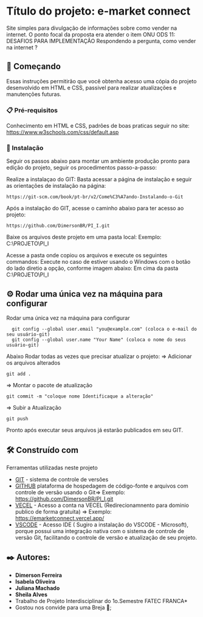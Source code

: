 # Título do projeto:  e-market connect
Site simples para divulgação de informações sobre como vender na internet.
O ponto focal da proposta era atender o item ONU ODS 11: DESAFIOS PARA IMPLEMENTAÇÃO
Respondendo a pergunta, como vender na internet ?

## 🚀 Começando
Essas instruções permitirão que você obtenha acesso uma cópia do projeto desenvolvido em HTML e CSS, passivel para realizar atualizações e manutenções futuras.

### 📋 Pré-requisitos

Conhecimento em HTML e CSS, padrões de boas praticas seguir no site: https://www.w3schools.com/css/default.asp

### 🔧 Instalação

Seguir os passos abaixo para montar um ambiente produção pronto para edição do projeto, seguir os procedimentos  passo-a-passo: 

Realize a instalaçao do GIT:
Basta acessar a página de instalação e seguir as orientações de instalação na página:
```
https://git-scm.com/book/pt-br/v2/Come%C3%A7ando-Instalando-o-Git
```
Após a instalação do GIT, acesse o caminho abaixo para ter acesso ao projeto:
```
https://github.com/DimersonBR/PI_I.git
```
Baixe os arquivos deste projeto em uma pasta local: 
Exemplo: C:\PROJETO\PI_I

Acesse a pasta onde copiou os arquivos e execute os seguintes commandos:
Execute no caso de estiver usando o Windows com o botão do lado diretio a opção, conforme imagem abaixo:
Em cima da pasta C:\PROJETO\PI_I

## ⚙️ Rodar uma única vez na máquina para configurar

Rodar uma única vez na máquina para configurar
```
  git config --global user.email "you@example.com" (coloca o e-mail do seu usuário-git)
  git config --global user.name "Your Name" (coloca o nome do seus usuário-git)

```

Abaixo Rodar todas as vezes que precisar atualizar o projeto:
=> Adicionar os arquivos alterados
```
git add .
```
=> Montar o pacote de atualização
```
git commit -m "coloque nome Identificaque a alteração"
```
=> Subir a Atualização
```
git push
```
Pronto após executar seus arquivos já estarão publicados em seu GIT.

## 🛠️ Construído com

Ferramentas utilizadas neste projeto 

* [GIT](https://git-scm.com/book/pt-br/v2/Come%C3%A7ando-Instalando-o-Git) - sistema de controle de versões
* [GITHUB](https://github.com/) plataforma de hospedagem de código-fonte e arquivos com controle de versão usando o Git=> Exemplo: https://github.com/DimersonBR/PI_I.git
* [VECEL](https://vercel.com/) - Acesso a conta na VECEL (Redirecionamnento para dominio publico de forma gratuita) => Exemplo: https://emarketconnect.vercel.app/
* [VSCODE](https://code.visualstudio.com/download) - Acesso IDE ( Sugiro a instalação do VSCODE - Microsoft), porque possui uma integração nativa com o sistema de controle de versão Git, facilitando o controle de versão e atualização de seu projeto.

## ✒️ Autores: 

* **Dimerson Ferreira** 
* **Isabela Oliveira**
* **Juliana Machado**
* **Sheila Alves**
* Trabalho de Projeto Interdisciplinar do 1o.Semestre FATEC FRANCA*
* Gostou nos convide para uma Breja 🍺;

